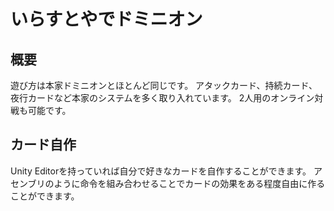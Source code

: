 # いらすとやでドミニオン

## 概要
遊び方は本家ドミニオンとほとんど同じです。
アタックカード、持続カード、夜行カードなど本家のシステムを多く取り入れています。
2人用のオンライン対戦も可能です。

## カード自作
Unity Editorを持っていれば自分で好きなカードを自作することができます。
アセンブリのように命令を組み合わせることでカードの効果をある程度自由に作ることができます。
